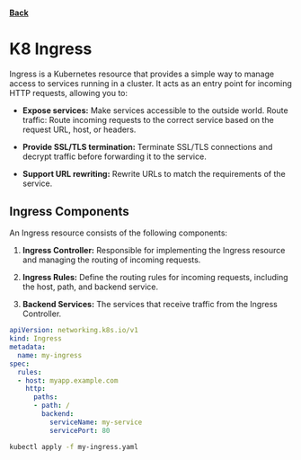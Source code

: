 #### [Back](./Kubernetes-Resources.md)

# K8 Ingress

Ingress is a Kubernetes resource that provides a simple way to manage access to services running in a cluster. It acts as an entry point for incoming HTTP requests, allowing you to:

+ **Expose services:** Make services accessible to the outside world.
Route traffic: Route incoming requests to the correct service based on the request URL, host, or headers.

+ **Provide SSL/TLS termination:** Terminate SSL/TLS connections and decrypt traffic before forwarding it to the service.

+ **Support URL rewriting:** Rewrite URLs to match the requirements of the service.

## Ingress Components
An Ingress resource consists of the following components:

1. **Ingress Controller:** Responsible for implementing the Ingress resource and managing the routing of incoming requests.

2. **Ingress Rules:** Define the routing rules for incoming requests, including the host, path, and backend service.

3. **Backend Services:** The services that receive traffic from the Ingress Controller.

```yaml
apiVersion: networking.k8s.io/v1
kind: Ingress
metadata:
  name: my-ingress
spec:
  rules:
  - host: myapp.example.com
    http:
      paths:
      - path: /
        backend:
          serviceName: my-service
          servicePort: 80
```

```bash
kubectl apply -f my-ingress.yaml
```
